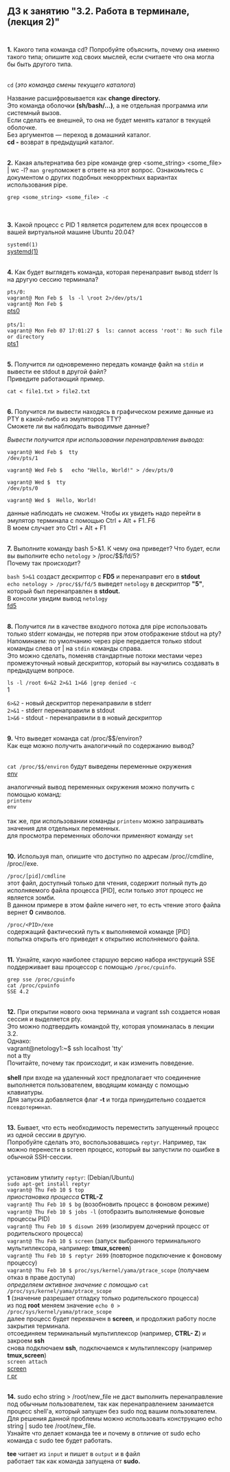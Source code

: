 ##               ДЗ к занятию "3.2. Работа в терминале, (лекция 2)" <br/> <br/>


**1.** Какого типа команда cd? Попробуйте объяснить, почему она именно такого типа; опишите ход своих мыслей, если считаете что она могла бы быть другого типа. <br/> <br/>

`cd` (*это команда смены текущего каталога*) <br/>

Название расшифровывается как **change directory.** <br/>
Это команда оболочки **(sh/bash/...)**, а не отдельная программа или системный вызов. <br/> 
Если сделать ее внешней, то она не будет менять каталог в текущей оболочке. <br/> 
Без аргументов — переход в домашний каталог.<br/>
**cd -** возврат в предыдущий каталог. <br/> <br/> 



**2.** Какая альтернатива без pipe команде grep <some_string> <some_file> | wc -l? `man grep`поможет в ответе на этот вопрос. Ознакомьтесь с документом о других подобных некорректных вариантах использования pipe.

`grep <some_string> <some_file> -c` <br/> <br/> <br/> 

**3.** Какой процесс с PID 1 является родителем для всех процессов в вашей виртуальной машине Ubuntu 20.04?

`systemd(1)` <br/> 
[systemd(1)](https://disk.yandex.ru/i/G0B-7Kf0xszEUA)  <br/> <br/>


**4.** Как будет выглядеть команда, которая перенаправит вывод stderr ls на другую сессию терминала? <br/>

`pts/0:` <br/>
`vagrant@ Mon Feb $  ls -l \root 2>/dev/pts/1` <br/>
`vagrant@ Mon Feb $` <br/>
[pts0](https://disk.yandex.ru/i/FW1QpJtg_-62qA) <br/> <br/>
`pts/1:` <br/>
`vagrant@ Mon Feb 07 17:01:27 $  ls: cannot access 'root': No such file or directory` <br/>
[pts1](https://disk.yandex.ru/i/i-q8KGLa2k0YRQ) <br/><br/>


**5.** Получится ли одновременно передать команде файл на `stdin` и вывести ее stdout в другой файл?<br/> Приведите работающий пример. <br/>

`cat < file1.txt > file2.txt` <br/><br/>

**6.** Получится ли вывести находясь в графическом режиме данные из PTY в какой-либо из эмуляторов TTY?<br/> Сможете ли вы наблюдать выводимые данные?<br/>


*Вывести получится при использовании перенаправления вывода:*

`vagrant@ Wed Feb $  tty` <br/>
`/dev/pts/1` <br/>

`vagrant@ Wed Feb $   echo "Hello, World!" > /dev/pts/0` <br/>

`vagrant@ Wed $  tty` <br/>
`/dev/pts/0`<br/>

`vagrant@ Wed $  Hello, World!` <br/>

данные наблюдать не сможем. Чтобы их увидеть надо перейти в эмулятор терминала с помощью Ctrl + Alt + F1..F6 <br/> В моем случает это Ctrl + Alt + F1 <br/><br/>



**7.** Выполните команду bash 5>&1. К чему она приведет? Что будет, если вы выполните echo `netology` > /proc/$$/fd/5? <br/> Почему так происходит?


`bash 5>&1`  создаст дескриптор c **FD5** и перенаправит его в **stdout** <br/> `echo netology > /proc/$$/fd/5` выведет `netology` в дескриптор **"5"**, который был перенаправлен в **stdout.** <br/>
В консоли увидим вывод `netology` <br/>
[fd5](https://disk.yandex.ru/i/8kj2OMFPLbtpxw) <br/><br/>

**8.** Получится ли в качестве входного потока для pipe использовать только stderr команды, не потеряв при этом отображение stdout на pty? <br/> Напоминаем: по умолчанию через pipe передается только stdout команды слева от | на `stdin` команды справа. <br/> Это можно сделать, поменяв стандартные потоки местами через промежуточный новый дескриптор, который вы научились создавать в предыдущем вопросе. <br/>


`ls -l /root 6>&2 2>&1 1>&6 |grep denied -c` <br/> 
1 

`6>&2` - новый дескриптор перенаправили в stderr <br/>
`2>&1` - stderr перенаправили в stdout <br/> 
`1>&6` - stdout - перенаправили в в новый дескриптор <br/> <br/>


**9.** Что выведет команда cat /proc/$$/environ? <br/> Как еще можно получить аналогичный по содержанию вывод?<br/><br/>

`cat /proc/$$/environ` будут выведены переменные окружения <br/> 
[env](https://disk.yandex.ru/i/Rj3XStlgoTQNPw) <br/> 

аналогичный вывод переменных окружения можно получить с помощью команд: <br/> 
`printenv` <br/> 
`env` <br/> <br/> 
так же, при использовании команды `printenv` можно запрашивать значения для отдельных переменных. <br/> 
для просмотра переменных оболочки применяют команду `set` <br/> <br/> 



**10.** Используя man, опишите что доступно по адресам /proc/<PID>/cmdline, /proc/<PID>/exe. <br/> 

`/proc/[pid]/cmdline` <br/> 
этот файл, доступный только для чтения, содержит полный путь до исполняемого файла процесса [PID], если только этот процесс не является зомби.  <br/> В данном примере в этом файле ничего нет, то есть
чтение этого файла вернет **0** символов. <br/>

`/proc/<PID>/exe` <br/>   содержащий фактический путь к выполняемой команде [PID]<br/> попытка открыть его приведет к открытию исполняемого файла. <br/> <br/> 


**11.** Узнайте, какую наиболее старшую версию набора инструкций SSE поддерживает ваш процессор с помощью `/proc/cpuinfo`.

`grep sse /proc/cpuinfo` <br/> 
`cat /proc/cpuinfo` <br/> 
`SSE 4.2` <br/> <br/> 

**12.** При открытии нового окна терминала и vagrant ssh создается новая сессия и выделяется pty. <br/> Это можно подтвердить командой tty, которая упоминалась в лекции 3.2. <br/> Однако: <br/>
vagrant@netology1:~$ ssh localhost 'tty' <br/>
not a tty <br/>
Почитайте, почему так происходит, и как изменить поведение. <br/><br/>
**shell** при входе на удаленный хост предполагает что соединение выполняется пользователем, вводящим команду с помощью клавиатуры. <br/>Для запуска добавляется флаг **-t** и тогда принудительно создается `псевдотерминал`. <br/><br/>


**13.** Бывает, что есть необходимость переместить запущенный процесс из одной сессии в другую. <br/> Попробуйте сделать это, воспользовавшись `reptyr`. Например, так можно перенести в screen процесс, который вы запустили по ошибке в обычной SSH-сессии. <br/><br/>


установим утилиту `reptyr`: (Debian/Ubuntu) <br/>
`sudo apt-get install reptyr` <br/>
`vagrant@ Thu Feb 10 $ top` <br/>
*приостановка процесса* **CTRL-Z** <br/>
`vagrant@ Thu Feb 10 $ bg`   (возобновить процесс в фоновом режиме) <br/>
`vagrant@ Thu Feb 10 $ jobs -l`  (отобразить выполняемые фоновые процессы PID) <br/>
`vagrant@ Thu Feb 10 $ disown 2699` (изолируем дочерний процесс от родительского процесса) <br/>
`vagrant@ Thu Feb 10 $ screen`   (запуск выбранного терминального мультиплексора, например: **tmux,screen**) <br/>
`vagrant@ Thu Feb 10 $ reptyr 2699` (повторное подключение к фоновому процессу) <br/>
`vagrant@ Thu Feb 10 $ proc/sys/kernel/yama/ptrace_scope` (получаем отказ в праве доступа) <br/>
*определяем активное значение с помощью* `cat /proc/sys/kernel/yama/ptrace_scope` <br/>
**1**  (значение разрешает отладку только родительского процесса) <br/>
из под **root** меняем значение `echo 0 > /proc/sys/kernel/yama/ptrace_scope` <br/>
далее процесс будет перехвачен в **screen**, и продолжил работу после закрытия терминала. <br/>
отсоединяем терминальный мультиплексор (например, **CTRL- Z**) и закроем **ssh** <br/>
снова подключаем **ssh**, подключаемся к мультиплексору (например **tmux,screen**) <br/> `screen attach` <br/>
 [screen](https://disk.yandex.ru/i/-eomqWW2doSueA) <br/>
[r pr ](https://disk.yandex.ru/i/SmdQP4SFostk1g) <br/><br/>




**14.** sudo echo string > /root/new_file не даст выполнить перенаправление под обычным пользователем, так как перенаправлением занимается процесс shell'а, который запущен без sudo под вашим пользователем. <br/> Для решения данной проблемы можно использовать конструкцию echo string | sudo tee /root/new_file. <br/> Узнайте что делает команда tee и почему в отличие от sudo echo команда с sudo tee будет работать. <br/>


**tee** читает из `input` и пишет в `output` и в файл <br/>
работает так как команда запущена от **sudo.** <br/>